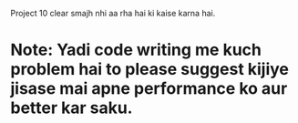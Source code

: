 Project 10 clear smajh nhi aa rha hai ki kaise karna hai.

# Note: Yadi code writing me kuch problem hai to please suggest kijiye jisase mai apne performance ko aur better kar saku.